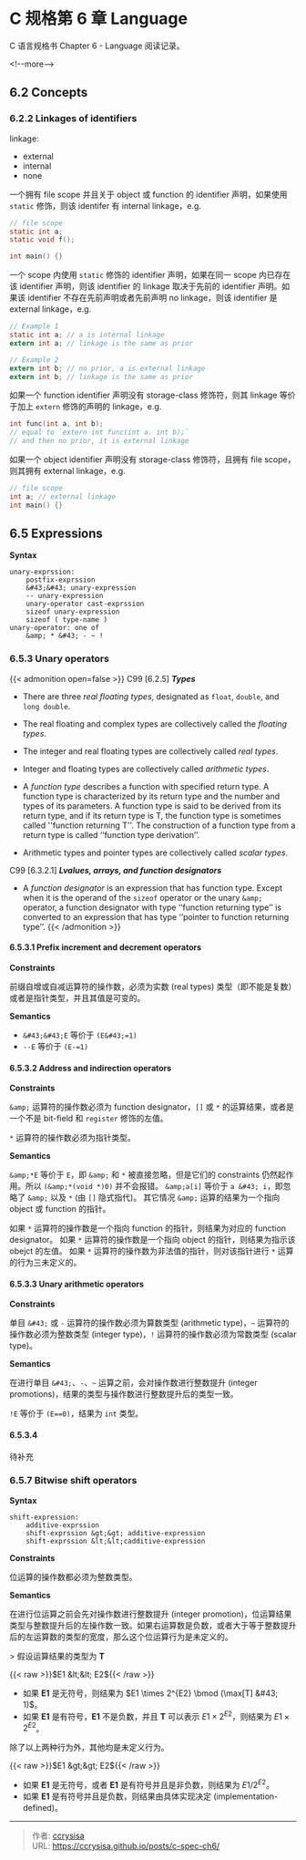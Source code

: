 # C 规格第 6 章 Language


C 语言规格书 Chapter 6 - Language 阅读记录。

&lt;!--more--&gt;

## 6.2 Concepts

### 6.2.2 Linkages of identifiers

linkage:
- external
- internal
- none

一个拥有 file scope 并且关于 object 或 function 的 identifier 声明，如果使用 `static` 修饰，则该 identifer 有 internal linkage，e.g.

```c
// file scope
static int a;
static void f();

int main() {}
```

一个 scope 内使用 `static` 修饰的 identifier 声明，如果在同一 scope 内已存在该 identifier 声明，则该 identifier 的 linkage 取决于先前的 identifier 声明。如果该 identifier 不存在先前声明或者先前声明 no linkage，则该 identifier 是 external linkage，e.g.

```c
// Example 1
static int a; // a is internal linkage
extern int a; // linkage is the same as prior

// Example 2
extern int b; // no prior, a is external linkage
extern int b; // linkage is the same as prior
```

如果一个 function identifier 声明没有 storage-class 修饰符，则其 linkage 等价于加上 `extern` 修饰的声明的 linkage，e.g.

```c
int func(int a, int b);
// equal to `extern int func(int a. int b);`
// and then no prior, it is external linkage
```

如果一个 object identifier 声明没有 storage-class 修饰符，且拥有 file scope，则其拥有 external linkage，e.g.

```c
// file scope
int a; // external linkage
int main() {}
```

## 6.5 Expressions

**Syntax**

```
unary-exprssion:
    postfix-exprssion
    &#43;&#43; unary-expression
    -- unary-expression
    unary-operator cast-exprssion
    sizeof unary-expression
    sizeof ( type-name )
unary-operator: one of
    &amp; * &#43; - ~ !
```

### 6.5.3 Unary operators

{{&lt; admonition open=false &gt;}}
C99 [6.2.5] ***Types***

- There are three *real floating types*, designated as `float`, `double`, and `long double`.

- The real floating and complex types are collectively called the *floating types*.

- The integer and real floating types are collectively called *real types*.

- Integer and floating types are collectively called *arithmetic types*.

- A *function type* describes a function with specified return type. A function type is
characterized by its return type and the number and types of its parameters. A
function type is said to be derived from its return type, and if its return type is T, the
function type is sometimes called &#39;&#39;function returning T&#39;&#39;. The construction of a
function type from a return type is called ‘‘function type derivation’’.

- Arithmetic types and pointer types are collectively called *scalar types*.

C99 [6.3.2.1] ***Lvalues, arrays, and function designators***

- A *function designator* is an expression that has function type. Except when it is the
operand of the `sizeof` operator or the unary `&amp;` operator, a function designator with
type ‘‘function returning type’’ is converted to an expression that has type ‘‘pointer to
function returning type’’.
{{&lt; /admonition &gt;}}

#### 6.5.3.1 Prefix increment and decrement operators

**Constraints**

前缀自增或自减运算符的操作数，必须为实数 (real types) 类型（即不能是复数）或者是指针类型，并且其值是可变的。

**Semantics**

- `&#43;&#43;E` 等价于 `(E&#43;=1)`
- `--E` 等价于 `(E-=1)`

#### 6.5.3.2 Address and indirection operators

**Constraints**

`&amp;` 运算符的操作数必须为 function designator，`[]` 或 `*` 的运算结果，或者是一个不是 bit-field 和 `register` 修饰的左值。

`*` 运算符的操作数必须为指针类型。

**Semantics**

`&amp;*E` 等价于 `E`，即 `&amp;` 和 `*` 被直接忽略，但是它们的 constraints 仍然起作用。所以 `(&amp;*(void *)0)` 并不会报错。
`&amp;a[i]` 等价于 `a &#43; i`，即忽略了 `&amp;` 以及 `*` (由 `[]` 隐式指代)。
其它情况 `&amp;` 运算的结果为一个指向 object 或 function 的指针。

如果 `*` 运算符的操作数是一个指向 function 的指针，则结果为对应的 function designator。
如果 `*` 运算符的操作数是一个指向 object 的指针，则结果为指示该 obejct 的左值。
如果 `*` 运算符的操作数为非法值的指针，则对该指针进行 `*` 运算的行为三未定义的。

#### 6.5.3.3 Unary arithmetic operators

**Constraints**

单目 `&#43;` 或 `-` 运算符的操作数必须为算数类型 (arithmetic type)，`~` 运算符的操作数必须为整数类型 (integer type)，`!` 运算符的操作数必须为常数类型 (scalar type)。

**Semantics**

在进行单目 `&#43;`、`-`、`~` 运算之前，会对操作数进行整数提升 (integer promotions)，结果的类型与操作数进行整数提升后的类型一致。

`!E` 等价于 `(E==0)`，结果为 `int` 类型。

#### 6.5.3.4 

待补充

### 6.5.7 Bitwise shift operators

**Syntax**

```
shift-expression:
    additive-exprssion
    shift-exprssion &gt;&gt; additive-expression
    shift-exprssion &lt;&lt;cadditive-expression
```

**Constraints**

位运算的操作数都必须为整数类型。

**Semantics**

在进行位运算之前会先对操作数进行整数提升 (integer promotion)，位运算结果类型与整数提升后的左操作数一致。如果右运算数是负数，或者大于等于整数提升后的左运算数的类型的宽度，那么这个位运算行为是未定义的。

&gt; 假设运算结果的类型为 **T**

{{&lt; raw &gt;}}$E1 &lt;&lt; E2${{&lt; /raw &gt;}}

- 如果 **E1** 是无符号，则结果为 $E1 \times 2^{E2} \bmod (\max[T] &#43; 1)$。
- 如果 **E1** 是有符号，**E1** 不是负数，并且 **T** 可以表示 $E1 \times 2^{E2}$，则结果为 $E1 \times 2^{E2}$。

除了以上两种行为外，其他均是未定义行为。

{{&lt; raw &gt;}}$E1 &gt;&gt; E2${{&lt; /raw &gt;}}

- 如果 **E1** 是无符号，或者 **E1** 是有符号并且是非负数，则结果为 $E1 / 2^{E2}$。
- 如果 **E1** 是有符号并且是负数，则结果由具体实现决定 (implementation-defined)。



---

> 作者: [ccrysisa](https://github.com/ccrysisa)  
> URL: https://ccrysisa.github.io/posts/c-spec-ch6/  

